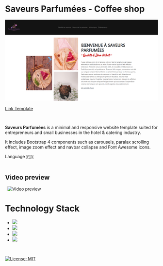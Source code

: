 # Saveurs Parfumées - Coffee shop

![Saveurs parfumées web template](images/cover.png)  

[Link Template](https://yannaries.github.io/saveurs-parfumees-template/)

&nbsp;

**Saveurs Parfumées** is a minimal and responsive website template suited for entrepreneurs and small businesses in the hotel & catering industry.

It includes Bootstrap 4 components such as carousels, paralax scrolling effect, image zoom effect and navbar collapse and Font Awesome icons.

Language :fr:  
&nbsp;

## Video preview
&nbsp;
![Video preview](ressources/preview.gif)
&nbsp;

# Technology Stack
* <img src="https://img.shields.io/badge/html5%20-%23E34F26.svg?&style=for-the-badge&logo=html5&logoColor=white"/>
* <img src="https://img.shields.io/badge/css3%20-%231572B6.svg?&style=for-the-badge&logo=css3&logoColor=white"/>
* <img src="https://img.shields.io/badge/javascript%20-%23323330.svg?&style=for-the-badge&logo=javascript&logoColor=%23F7DF1E"/>
* <img src="https://img.shields.io/badge/bootstrap%20-%23563D7C.svg?&style=for-the-badge&logo=bootstrap&logoColor=white"/>

&nbsp;

[![License: MIT](https://img.shields.io/badge/License-MIT-blue.svg)](https://opensource.org/licenses/MIT)
